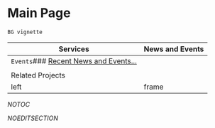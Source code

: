 # Main Page

`BG vignette`

|  Services                                                                          |  News and Events  |
| ---------------------------------------------------------------------------------- | ----------------- |
|  `Events`### [Recent News and Events...](/wiki/spaces/BeSTGRID/pages/3816950900) 
 |                   |
|  Related Projects                                                                  |                   |
|  left                                                                              |  frame            |

_*NOTOC*_ 

_*NOEDITSECTION*_
